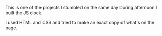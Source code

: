 This is one of the projects I stumbled on the same day boring afternoon I built the JS clock

I used HTML and CSS and tried to make an exact copy of what's on the page.
